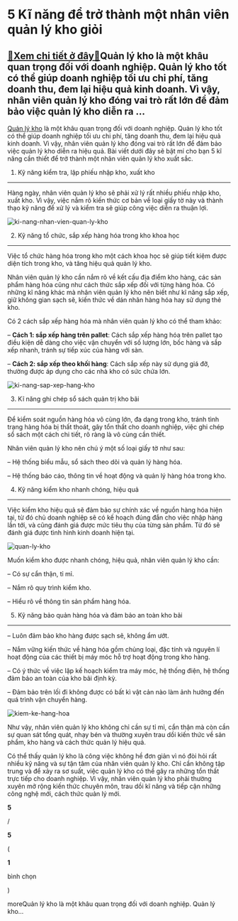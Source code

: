 5 Kĩ năng để trở thành một nhân viên quản lý kho giỏi
=====================================================

[:gift:Xem chi tiết ở đây:gift:](https://hddtvn.com/5-ki-nang-de-tro-thanh-mot-nhan-vien-quan-ly-kho-gioi/)Quản lý kho là một khâu quan trọng đối với doanh nghiệp. Quản lý kho tốt có thể giúp doanh nghiệp tối ưu chi phí, tăng doanh thu, đem lại hiệu quả kinh doanh. Vì vậy, nhân viên quản lý kho đóng vai trò rất lớn để đảm bảo việc quản lý kho diễn ra …
-------------------------------------------------------------------------------------------------------------------------------------------------------------------------------------------------------------------------------------------------------

[Quản lý kho](#) là một khâu quan trọng đối với doanh nghiệp. Quản lý kho tốt có thể giúp doanh nghiệp tối ưu chi phí, tăng doanh thu, đem lại hiệu quả kinh doanh. Vì vậy, nhân viên quản lý kho đóng vai trò rất lớn để đảm bảo việc quản lý kho diễn ra hiệu quả. Bài viết dưới đây sẽ bật mí cho bạn 5 kĩ năng cần thiết để trở thành một nhân viên quản lý kho xuất sắc.


1. Kỹ năng kiểm tra, lập phiếu nhập kho, xuất kho
-------------------------------------------------


Hàng ngày, nhân viên quản lý kho sẽ phải xử lý rất nhiều phiếu nhập kho, xuất kho. Vì vậy, việc nắm rõ kiến thức cơ bản về loại giấy tờ này và thành thạo kỹ năng để xử lý và kiểm tra sẽ giúp công việc diễn ra thuận lợi.


![ki-nang-nhan-vien-quan-ly-kho](https://hddtvn.com/wp-content/uploads/2021/01/ki-nang-nhan-vien-quan-ly-kho-1024x683-1.jpg)


2. Kỹ năng tổ chức, sắp xếp hàng hóa trong kho khoa học
-------------------------------------------------------


Việc tổ chức hàng hóa trong kho một cách khoa học sẽ giúp tiết kiệm được diện tích trong kho, và tăng hiệu quả quản lý kho.


Nhân viên quản lý kho cần nắm rõ về kết cấu địa điểm kho hàng, các sản phẩm hàng hóa cũng như cách thức sắp xếp đối với từng hàng hóa. Có những kĩ năng khác mà nhân viên quản lý kho nên biết như kĩ năng sắp xếp, giữ không gian sạch sẽ, kiến thức về dán nhãn hàng hóa hay sử dụng thẻ kho.


Có 2 cách sắp xếp hàng hóa mà nhân viên quản lý kho có thể tham khảo:


– **Cách 1: sắp xếp hàng trên pallet**: Cách sắp xếp hàng hóa trên pallet tạo điều kiện dễ dàng cho việc vận chuyển với số lượng lớn, bốc hàng và sắp xếp nhanh, tránh sự tiếp xúc của hàng với sàn.


– **Cách 2: sắp xếp theo khối hàng**: Cách sắp xếp này sử dụng giá đỡ, thường được áp dụng cho các nhà kho có sức chứa lớn.


![ki-nang-sap-xep-hang-kho](https://hddtvn.com/wp-content/uploads/2021/01/ki-nang-sap-xep-hang-kho-1024x680-1.jpg)


3. Kĩ năng ghi chép sổ sách quản trị kho bãi
--------------------------------------------


Để kiểm soát nguồn hàng hóa vô cùng lớn, đa dạng trong kho, tránh tình trạng hàng hóa bị thất thoát, gây tổn thất cho doanh nghiệp, việc ghi chép sổ sách một cách chi tiết, rõ ràng là vô cùng cần thiết.


Nhân viên quản lý kho nên chú ý một số loại giấy tờ như sau:


– Hệ thống biểu mẫu, sổ sách theo dõi và quản lý hàng hóa.


– Hệ thống báo cáo, thông tin về hoạt động và quản lý hàng hóa trong kho.


4. Kỹ năng kiểm kho nhanh chóng, hiệu quả
-----------------------------------------


Việc kiểm kho hiệu quả sẽ đảm bảo sự chính xác về nguồn hàng hóa hiện tại, từ đó chủ doanh nghiệp sẽ có kế hoạch đúng đắn cho việc nhập hàng lần tới, và cũng đánh giá được mức tiêu thụ của từng sản phẩm. Từ đó sẽ đánh giá được tình hình kinh doanh hiện tại.


![quan-ly-kho](https://hddtvn.com/wp-content/uploads/2021/01/quan-ly-kho-1024x682-1.jpg)


Muốn kiểm kho được nhanh chóng, hiệu quả, nhân viên quản lý kho cần:


– Có sự cẩn thận, tỉ mỉ.


– Nắm rõ quy trình kiểm kho.


– Hiểu rõ về thông tin sản phẩm hàng hóa.


5. Kỹ năng bảo quản hàng hóa và đảm bảo an toàn kho bãi
-------------------------------------------------------


– Luôn đảm bảo kho hàng được sạch sẽ, không ẩm ướt.


– Nắm vững kiến thức về hàng hóa gồm chủng loại, đặc tính và nguyên lí hoạt động của các thiết bị máy móc hỗ trợ hoạt động trong kho hàng.


– Có ý thức về việc lập kế hoạch kiểm tra máy móc, hệ thống điện, hệ thống đảm bảo an toàn của kho bãi định kỳ.


– Đảm bảo trên lối đi không được có bất kì vật cản nào làm ảnh hưởng đến quá trình vận chuyển hàng.


![kiem-ke-hang-hoa](https://hddtvn.com/wp-content/uploads/2021/01/kiem-ke-hang-hoa.jpg)


Như vậy, nhân viên quản lý kho không chỉ cần sự tỉ mỉ, cẩn thận mà còn cần sự quan sát tổng quát, nhạy bén và thường xuyên trau dồi kiến thức về sản phẩm, kho hàng và cách thức quản lý hiệu quả.


Có thể thấy quản lý kho là công việc không hề đơn giản vì nó đòi hỏi rất nhiều kỹ năng và sự tận tâm của nhân viên quản lý kho. Chỉ cần không tập trung và để xảy ra sơ suất, việc quản lý kho có thể gây ra những tổn thất trực tiếp cho doanh nghiệp. Vì vậy, nhân viên quản lý kho phải thường xuyên mở rộng kiến thức chuyên môn, trau dồi kĩ năng và tiếp cận những công nghệ mới, cách thức quản lý mới.








































**5**  

/  

**5**  

(  

**1**  

  

 bình chọn   

)


moreQuản lý kho là một khâu quan trọng đối với doanh nghiệp. Quản lý kho…

